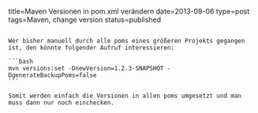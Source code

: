 title=Maven Versionen in pom.xml verändern
date=2013-09-06
type=post
tags=Maven, change version
status=published
~~~~~~

Wer bisher manuell durch alle poms eines größeren Projekts gegangen ist, den könnte folgender Aufruf interessieren:

```bash
mvn versions:set -DnewVersion=1.2.3-SNAPSHOT -DgenerateBackupPoms=false
```

Somit werden einfach die Versionen in allen poms umgesetzt und man muss dann nur noch einchecken.
